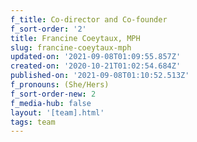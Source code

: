 ```yaml
---
f_title: Co-director and Co-founder
f_sort-order: '2'
title: Francine Coeytaux, MPH
slug: francine-coeytaux-mph
updated-on: '2021-09-08T01:09:55.857Z'
created-on: '2020-10-21T01:02:54.684Z'
published-on: '2021-09-08T01:10:52.513Z'
f_pronouns: (She/Hers)
f_sort-order-new: 2
f_media-hub: false
layout: '[team].html'
tags: team
---
```



